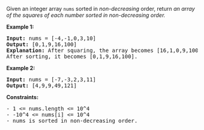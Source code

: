 Given an integer array `nums` sorted in *non-decreasing* order, return _an array of the *squares of each number* sorted in non-decreasing order._

**Example 1:**

<pre>
<b>Input:</b> nums = [-4,-1,0,3,10]
<b>Output:</b> [0,1,9,16,100]
<b>Explanation:</b> After squaring, the array becomes [16,1,0,9,100].
After sorting, it becomes [0,1,9,16,100].
</pre>

**Example 2:**

<pre>
<b>Input:</b> nums = [-7,-3,2,3,11]
<b>Output:</b> [4,9,9,49,121]
</pre>

**Constraints:**

<pre>
- 1 <= nums.length <= 10^4
- -10^4 <= nums[i] <= 10^4
- nums is sorted in non-decreasing order.
</pre>

